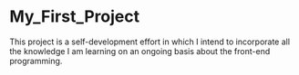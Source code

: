 # My_First_Project
This project is a self-development effort in which I intend to incorporate all the knowledge I am learning on an ongoing basis about the front-end programming.
